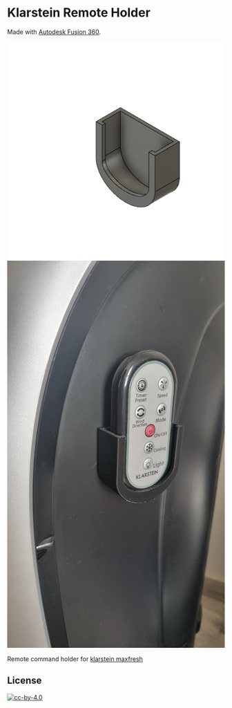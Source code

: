 # Klarstein Remote Holder

Made with [Autodesk Fusion 360](https://www.autodesk.fr/products/fusion-360/overview).

![3D](klarsteinHolder.png)
![Photo](klarsteinHolder.jpg)


Remote command holder for [klarstein maxfresh](https://www.klarstein.fr/Climatisation/Rafraichisseur-d-air/Maxfresh-ventilateur-refroidisseur-d-air-humidificateur-fonction-4-en-1-oscillation-reservoir-d-eau-6L-55W-fonction-minuterie-Noir.html)


## License

[![cc-by-4.0](https://i.creativecommons.org/l/by/4.0/88x31.png)](LICENSE)
